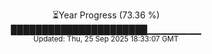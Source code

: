 <p align="center">
⏳Year Progress (73.36 %) <br>
██████████████████████▁▁▁▁▁▁▁▁ <br>
<sub>Updated: Thu, 25 Sep 2025 18:33:07 GMT</sub>
</p>

